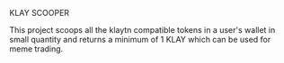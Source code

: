 KLAY SCOOPER

This project scoops all the klaytn compatible tokens in a user's wallet in small quantity and returns a minimum of 1 KLAY which can be used for meme trading.